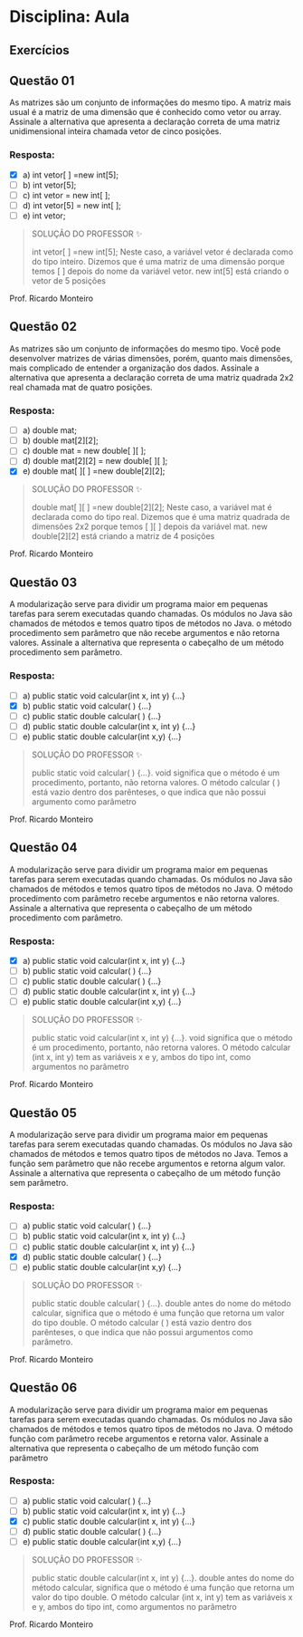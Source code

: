 # Disciplina: Aula

## Exercícios


## Questão 01 
​As matrizes são um conjunto de informações do mesmo tipo. A matriz mais usual é a matriz de uma dimensão que é conhecido como vetor ou array. Assinale a alternativa que apresenta a declaração correta de uma matriz unidimensional inteira chamada vetor de cinco posições.
### Resposta:
- [x] a) ​int vetor[ ] =new int[5];
- [ ] b) ​int vetor[5];
- [ ] c) ​int vetor = new int[ ];
- [ ] d) ​int vetor[5] = new int[ ];
- [ ] e) int vetor;

> SOLUÇÃO DO PROFESSOR ✨
>
> ​int vetor[ ] =new int[5]; Neste caso, a variável vetor é declarada como do tipo inteiro. Dizemos que é uma matriz de uma dimensão porque temos [ ] depois do nome da variável vetor. new int[5] está criando o vetor de 5 posições​

Prof. Ricardo Monteiro

## Questão 02 
​As matrizes são um conjunto de informações do mesmo tipo. Você pode desenvolver matrizes de várias dimensões, porém, quanto mais dimensões, mais complicado de entender a organização dos dados. Assinale a alternativa que apresenta a declaração correta de uma matriz quadrada 2x2 real chamada mat de quatro posições.
### Resposta:
- [ ] a) ​double mat;
- [ ] b) ​double mat[2][2];
- [ ] c) ​double mat = new double[ ][ ];
- [ ] d) ​double mat[2][2] = new double[ ][ ];
- [x] e) ​double mat[ ][ ] =new double[2][2];

> SOLUÇÃO DO PROFESSOR ✨
>
> double mat[ ][ ] =new double[2][2]; Neste caso, a variável mat é declarada como do tipo real. Dizemos que é uma matriz quadrada de dimensões 2x2 porque temos [ ][ ] depois da variável mat. new double[2][2] está criando a matriz de 4 posições​

Prof. Ricardo Monteiro


## Questão 03 
​A modularização serve para dividir um programa maior em pequenas tarefas para serem executadas quando chamadas. Os módulos no Java são chamados de métodos e temos quatro tipos de métodos no Java. o método procedimento sem parâmetro que não recebe argumentos e não retorna valores. Assinale a alternativa que representa o cabeçalho de um método procedimento sem parâmetro.
### Resposta:
- [ ] a) ​public static void calcular(int x, int y) {…}
- [x] b) public static void calcular( ) {…}
- [ ] c) public static double calcular( ) {…}
- [ ] d) ​public static double calcular(int x, int y) {…}
- [ ] e) ​public static double calcular(int x,y) {…}

> SOLUÇÃO DO PROFESSOR ✨
>
> ​public static void calcular( ) {…}. void significa que o método é um procedimento, portanto, não retorna valores. O método calcular ( ) está vazio dentro dos parênteses, o que indica que não possui argumento como parâmetro​

Prof. Ricardo Monteiro


## Questão 04 
​A modularização serve para dividir um programa maior em pequenas tarefas para serem executadas quando chamadas. Os módulos no Java são chamados de métodos e temos quatro tipos de métodos no Java. O método procedimento com parâmetro recebe argumentos e não retorna valores. Assinale a alternativa que representa o cabeçalho de um método procedimento com parâmetro.
### Resposta:
- [x] a) ​public static void calcular(int x, int y) {…}
- [ ] b) ​public static void calcular( ) {…}
- [ ] c) ​public static double calcular( ) {…}
- [ ] d) ​public static double calcular(int x, int y) {…}
- [ ] e) ​public static double calcular(int x,y) {…}

> SOLUÇÃO DO PROFESSOR ✨
>
> ​public static void calcular(int x, int y) {…}. void significa que o método é um procedimento, portanto, não retorna valores. O método calcular (int x, int y) tem as variáveis x e y, ambos do tipo int, como argumentos no parâmetro​

Prof. Ricardo Monteiro


## Questão 05 
A modularização serve para dividir um programa maior em pequenas tarefas para serem executadas quando chamadas. Os módulos no Java são chamados de métodos e temos quatro tipos de métodos no Java. Temos a função sem parâmetro que não recebe argumentos e retorna algum valor. Assinale a alternativa que representa o cabeçalho de um método função sem parâmetro.
### Resposta:
- [ ] a) ​public static void calcular( ) {…}
- [ ] b) ​public static void calcular(int x, int y) {…}
- [ ] c) ​public static double calcular(int x, int y) {…}
- [x] d) public static double calcular( ) {…}
- [ ] e) ​public static double calcular(int x,y) {…}

> SOLUÇÃO DO PROFESSOR ✨
>
> ​public static double calcular( ) {…}. double antes do nome do método calcular, significa que o método é uma função que retorna um valor do tipo double. O método calcular ( ) está vazio dentro dos parênteses, o que indica que não possui argumentos como parâmetro.​

Prof. Ricardo Monteiro


## Questão 06 
​A modularização serve para dividir um programa maior em pequenas tarefas para serem executadas quando chamadas. Os módulos no Java são chamados de métodos e temos quatro tipos de métodos no Java. O método função com parâmetro recebe argumentos e retorna valor. Assinale a alternativa que representa o cabeçalho de um método função com parâmetro
### Resposta:
- [ ] a) ​public static void calcular( ) {…}
- [ ] b) ​public static void calcular(int x, int y) {…}
- [x] c) ​public static double calcular(int x, int y) {…}
- [ ] d) public static double calcular( ) {…}
- [ ] e) ​public static double calcular(int x,y) {…}

> SOLUÇÃO DO PROFESSOR ✨
>
> ​public static double calcular(int x, int y) {…}. double antes do nome do método calcular, significa que o método é uma função que retorna um valor do tipo double. O método calcular (int x, int y) tem as variáveis x e y, ambos do tipo int, como argumentos no parâmetro​

Prof. Ricardo Monteiro